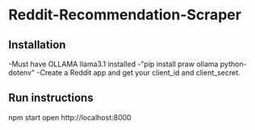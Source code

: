 # Reddit-Recommendation-Scraper
## Installation

-Must have OLLAMA llama3.1 installed
-"pip install praw ollama python-dotenv"
-Create a Reddit app and get your client_id and client_secret.


## Run instructions
npm start
open http://localhost:8000



